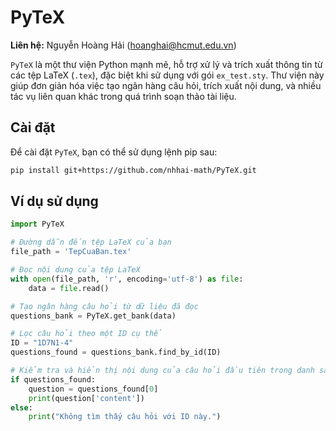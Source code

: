 
# PyTeX 
**Liên hệ:** Nguyễn Hoàng Hải (hoanghai@hcmut.edu.vn)

`PyTeX` là một thư viện Python mạnh mẽ, hỗ trợ xử lý và trích xuất thông tin từ các tệp LaTeX (`.tex`), đặc biệt khi sử dụng với gói `ex_test.sty`. Thư viện này giúp đơn giản hóa việc tạo ngân hàng câu hỏi, trích xuất nội dung, và nhiều tác vụ liên quan khác trong quá trình soạn thảo tài liệu.

## Cài đặt

Để cài đặt `PyTeX`, bạn có thể sử dụng lệnh pip sau:

```bash
pip install git+https://github.com/nhhai-math/PyTeX.git
```

## Ví dụ sử dụng

```python
import PyTeX

# Đường dẫn đến tệp LaTeX của bạn
file_path = 'TepCuaBan.tex'

# Đọc nội dung của tệp LaTeX
with open(file_path, 'r', encoding='utf-8') as file:
    data = file.read()

# Tạo ngân hàng câu hỏi từ dữ liệu đã đọc
questions_bank = PyTeX.get_bank(data)

# Lọc câu hỏi theo một ID cụ thể
ID = "1D7N1-4"
questions_found = questions_bank.find_by_id(ID)

# Kiểm tra và hiển thị nội dung của câu hỏi đầu tiên trong danh sách tìm được
if questions_found:
    question = questions_found[0]
    print(question['content'])
else:
    print("Không tìm thấy câu hỏi với ID này.")
```
